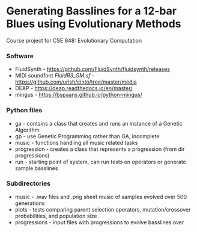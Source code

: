 # Generating Basslines for a 12-bar Blues using Evolutionary Methods
Course project for CSE 848: Evolutionary Computation

### Software
* FluidSynth - https://github.com/FluidSynth/fluidsynth/releases
* MIDI soundfont *FluidR3_GM.sf* - https://github.com/urish/cinto/tree/master/media
* DEAP - https://deap.readthedocs.io/en/master/
* mingus - https://bspaans.github.io/python-mingus/

### Python files
* ga - contains a class that creates and runs an instance of a Genetic Algorithm
* gp - use Genetic Programming rather than GA, incomplete
* music - functions handling all music related tasks
* progression - creates a class that represents a progression (from dir progressions)
* run - starting point of system, can run tests on operators or generate sample basslines

### Subdirectories
* music - .wav files and .png sheet music of samples evolved over 500 generations
* plots - tests comparing parent selection operators, mutation/crossover probabilities, and population size
* progressions - input files with progressions to evolve basslines over
